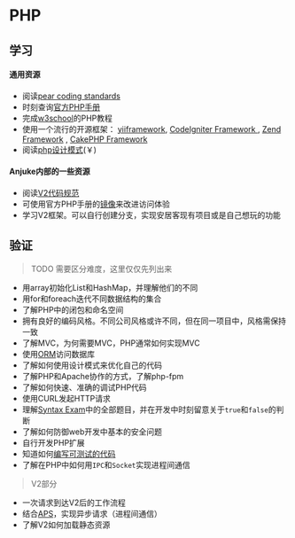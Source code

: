PHP
==========

学习
----------
#### 通用资源
* 阅读[pear coding standards](http://pear.php.net/manual/zh/standards.php)
* 时刻查询[官方PHP手册](http://www.php.net/manual/zh/index.php)
* 完成[w3school](http://www.w3school.com.cn/php/php_intro.asp)的PHP教程
* 使用一个流行的开源框架： [yiiframework](http://www.yiiframework.com/), [CodeIgniter Framework ](http://codeigniter.com), [Zend Framework](http://http://framework.zend.com/)
, [CakePHP Framework ](http://cakephp.org)
* 阅读[php设计模式](http://book.360buy.com/10157324.html)(￥)

#### Anjuke内部的一些资源
* 阅读[V2代码规范](http://projects.dev.anjuke.com/trac/sites/wiki/v2/CodingGuidelines)
* 可使用官方PHP手册的[镜像](http://phpdoc.corp.anjuke.com/manual/zh/index.php)来改进访问体验
* 学习V2框架。可以自行创建分支，实现安居客现有项目或是自己想玩的功能

验证
----------
> TODO 需要区分难度，这里仅仅先列出来

* 用array初始化List和HashMap，并理解他们的不同
* 用for和foreach迭代不同数据结构的集合
* 了解PHP中的闭包和命名空间
* 拥有良好的编码风格。不同公司风格或许不同，但在同一项目中，风格需保持一致
* 了解MVC，为何需要MVC，PHP通常如何实现MVC
* 使用[ORM](http://zh.wikipedia.org/zh/%E5%AF%B9%E8%B1%A1%E5%85%B3%E7%B3%BB%E6%98%A0%E5%B0%84)访问数据库
* 了解如何使用设计模式来优化自己的代码
* 了解PHP和Apache协作的方式，了解php-fpm
* 了解如何快速、准确的调试PHP代码
* 使用CURL发起HTTP请求
* 理解[Syntax Exam](http://www.blueshoes.org/en/developer/syntax_exam/)中的全部题目，并在开发中时刻留意关于`true`和`false`的判断
* 了解如何防御web开发中基本的安全问题
* 自行开发PHP扩展
* 知道如何[编写可测试的代码](http://www.ibm.com/developerworks/cn/opensource/os-refactoringphp/?cmp=dwnpr&cpb=dw&ct=dwcon&cr=cn_Chinabyte_dr&ccy=cn)
* 了解在PHP中如何用`IPC`和`Socket`实现进程间通信

> V2部分

* 一次请求到达V2后的工作流程
* 结合[APS](http://arch.corp.anjuke.com/blog/2011/07/16/aps/)，实现异步请求（进程间通信）
* 了解V2如何加载静态资源
